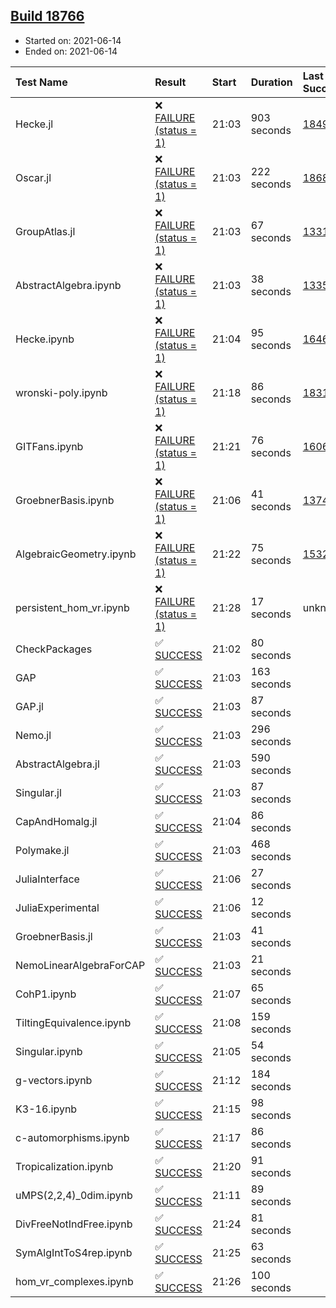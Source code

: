 ## [Build 18766](https://oscarci.mathematik.uni-kl.de/job/oscar/18766/)

* Started on: 2021-06-14
* Ended on: 2021-06-14

| Test Name    | Result | Start | Duration | Last Success | First Failure |
|:-------------|:-------|:------|:---------|:-------------|:--------------|
| Hecke.jl | ❌ [FAILURE (status = 1)](https://oscarci.mathematik.uni-kl.de/job/oscar/18766/artifact/logs/build-18766/Hecke.jl.log) | 21:03 | 903 seconds | [18490](https://oscarci.mathematik.uni-kl.de/job/oscar/18490/) | [18491](https://oscarci.mathematik.uni-kl.de/job/oscar/18491/) |
| Oscar.jl | ❌ [FAILURE (status = 1)](https://oscarci.mathematik.uni-kl.de/job/oscar/18766/artifact/logs/build-18766/Oscar.jl.log) | 21:03 | 222 seconds | [18684](https://oscarci.mathematik.uni-kl.de/job/oscar/18684/) | [18685](https://oscarci.mathematik.uni-kl.de/job/oscar/18685/) |
| GroupAtlas.jl | ❌ [FAILURE (status = 1)](https://oscarci.mathematik.uni-kl.de/job/oscar/18766/artifact/logs/build-18766/GroupAtlas.jl.log) | 21:03 | 67 seconds | [13311](https://oscarci.mathematik.uni-kl.de/job/oscar/13311/) | [13312](https://oscarci.mathematik.uni-kl.de/job/oscar/13312/) |
| AbstractAlgebra.ipynb | ❌ [FAILURE (status = 1)](https://oscarci.mathematik.uni-kl.de/job/oscar/18766/artifact/logs/build-18766/AbstractAlgebra.ipynb.log) | 21:03 | 38 seconds | [13355](https://oscarci.mathematik.uni-kl.de/job/oscar/13355/) | [13356](https://oscarci.mathematik.uni-kl.de/job/oscar/13356/) |
| Hecke.ipynb | ❌ [FAILURE (status = 1)](https://oscarci.mathematik.uni-kl.de/job/oscar/18766/artifact/logs/build-18766/Hecke.ipynb.log) | 21:04 | 95 seconds | [16463](https://oscarci.mathematik.uni-kl.de/job/oscar/16463/) | [16464](https://oscarci.mathematik.uni-kl.de/job/oscar/16464/) |
| wronski-poly.ipynb | ❌ [FAILURE (status = 1)](https://oscarci.mathematik.uni-kl.de/job/oscar/18766/artifact/logs/build-18766/wronski-poly.ipynb.log) | 21:18 | 86 seconds | [18314](https://oscarci.mathematik.uni-kl.de/job/oscar/18314/) | [18315](https://oscarci.mathematik.uni-kl.de/job/oscar/18315/) |
| GITFans.ipynb | ❌ [FAILURE (status = 1)](https://oscarci.mathematik.uni-kl.de/job/oscar/18766/artifact/logs/build-18766/GITFans.ipynb.log) | 21:21 | 76 seconds | [16068](https://oscarci.mathematik.uni-kl.de/job/oscar/16068/) | [16069](https://oscarci.mathematik.uni-kl.de/job/oscar/16069/) |
| GroebnerBasis.ipynb | ❌ [FAILURE (status = 1)](https://oscarci.mathematik.uni-kl.de/job/oscar/18766/artifact/logs/build-18766/GroebnerBasis.ipynb.log) | 21:06 | 41 seconds | [13748](https://oscarci.mathematik.uni-kl.de/job/oscar/13748/) | [13749](https://oscarci.mathematik.uni-kl.de/job/oscar/13749/) |
| AlgebraicGeometry.ipynb | ❌ [FAILURE (status = 1)](https://oscarci.mathematik.uni-kl.de/job/oscar/18766/artifact/logs/build-18766/AlgebraicGeometry.ipynb.log) | 21:22 | 75 seconds | [15322](https://oscarci.mathematik.uni-kl.de/job/oscar/15322/) | [15323](https://oscarci.mathematik.uni-kl.de/job/oscar/15323/) |
| persistent_hom_vr.ipynb | ❌ [FAILURE (status = 1)](https://oscarci.mathematik.uni-kl.de/job/oscar/18766/artifact/logs/build-18766/persistent_hom_vr.ipynb.log) | 21:28 | 17 seconds | unknown | unknown |
| CheckPackages | ✅ [SUCCESS](https://oscarci.mathematik.uni-kl.de/job/oscar/18766/artifact/logs/build-18766/CheckPackages.log) | 21:02 | 80 seconds |  |  |
| GAP | ✅ [SUCCESS](https://oscarci.mathematik.uni-kl.de/job/oscar/18766/artifact/logs/build-18766/GAP.log) | 21:03 | 163 seconds |  |  |
| GAP.jl | ✅ [SUCCESS](https://oscarci.mathematik.uni-kl.de/job/oscar/18766/artifact/logs/build-18766/GAP.jl.log) | 21:03 | 87 seconds |  |  |
| Nemo.jl | ✅ [SUCCESS](https://oscarci.mathematik.uni-kl.de/job/oscar/18766/artifact/logs/build-18766/Nemo.jl.log) | 21:03 | 296 seconds |  |  |
| AbstractAlgebra.jl | ✅ [SUCCESS](https://oscarci.mathematik.uni-kl.de/job/oscar/18766/artifact/logs/build-18766/AbstractAlgebra.jl.log) | 21:03 | 590 seconds |  |  |
| Singular.jl | ✅ [SUCCESS](https://oscarci.mathematik.uni-kl.de/job/oscar/18766/artifact/logs/build-18766/Singular.jl.log) | 21:03 | 87 seconds |  |  |
| CapAndHomalg.jl | ✅ [SUCCESS](https://oscarci.mathematik.uni-kl.de/job/oscar/18766/artifact/logs/build-18766/CapAndHomalg.jl.log) | 21:04 | 86 seconds |  |  |
| Polymake.jl | ✅ [SUCCESS](https://oscarci.mathematik.uni-kl.de/job/oscar/18766/artifact/logs/build-18766/Polymake.jl.log) | 21:03 | 468 seconds |  |  |
| JuliaInterface | ✅ [SUCCESS](https://oscarci.mathematik.uni-kl.de/job/oscar/18766/artifact/logs/build-18766/JuliaInterface.log) | 21:06 | 27 seconds |  |  |
| JuliaExperimental | ✅ [SUCCESS](https://oscarci.mathematik.uni-kl.de/job/oscar/18766/artifact/logs/build-18766/JuliaExperimental.log) | 21:06 | 12 seconds |  |  |
| GroebnerBasis.jl | ✅ [SUCCESS](https://oscarci.mathematik.uni-kl.de/job/oscar/18766/artifact/logs/build-18766/GroebnerBasis.jl.log) | 21:03 | 41 seconds |  |  |
| NemoLinearAlgebraForCAP | ✅ [SUCCESS](https://oscarci.mathematik.uni-kl.de/job/oscar/18766/artifact/logs/build-18766/NemoLinearAlgebraForCAP.log) | 21:03 | 21 seconds |  |  |
| CohP1.ipynb | ✅ [SUCCESS](https://oscarci.mathematik.uni-kl.de/job/oscar/18766/artifact/logs/build-18766/CohP1.ipynb.log) | 21:07 | 65 seconds |  |  |
| TiltingEquivalence.ipynb | ✅ [SUCCESS](https://oscarci.mathematik.uni-kl.de/job/oscar/18766/artifact/logs/build-18766/TiltingEquivalence.ipynb.log) | 21:08 | 159 seconds |  |  |
| Singular.ipynb | ✅ [SUCCESS](https://oscarci.mathematik.uni-kl.de/job/oscar/18766/artifact/logs/build-18766/Singular.ipynb.log) | 21:05 | 54 seconds |  |  |
| g-vectors.ipynb | ✅ [SUCCESS](https://oscarci.mathematik.uni-kl.de/job/oscar/18766/artifact/logs/build-18766/g-vectors.ipynb.log) | 21:12 | 184 seconds |  |  |
| K3-16.ipynb | ✅ [SUCCESS](https://oscarci.mathematik.uni-kl.de/job/oscar/18766/artifact/logs/build-18766/K3-16.ipynb.log) | 21:15 | 98 seconds |  |  |
| c-automorphisms.ipynb | ✅ [SUCCESS](https://oscarci.mathematik.uni-kl.de/job/oscar/18766/artifact/logs/build-18766/c-automorphisms.ipynb.log) | 21:17 | 86 seconds |  |  |
| Tropicalization.ipynb | ✅ [SUCCESS](https://oscarci.mathematik.uni-kl.de/job/oscar/18766/artifact/logs/build-18766/Tropicalization.ipynb.log) | 21:20 | 91 seconds |  |  |
| uMPS(2,2,4)_0dim.ipynb | ✅ [SUCCESS](https://oscarci.mathematik.uni-kl.de/job/oscar/18766/artifact/logs/build-18766/uMPS-2-2-4-_0dim.ipynb.log) | 21:11 | 89 seconds |  |  |
| DivFreeNotIndFree.ipynb | ✅ [SUCCESS](https://oscarci.mathematik.uni-kl.de/job/oscar/18766/artifact/logs/build-18766/DivFreeNotIndFree.ipynb.log) | 21:24 | 81 seconds |  |  |
| SymAlgIntToS4rep.ipynb | ✅ [SUCCESS](https://oscarci.mathematik.uni-kl.de/job/oscar/18766/artifact/logs/build-18766/SymAlgIntToS4rep.ipynb.log) | 21:25 | 63 seconds |  |  |
| hom_vr_complexes.ipynb | ✅ [SUCCESS](https://oscarci.mathematik.uni-kl.de/job/oscar/18766/artifact/logs/build-18766/hom_vr_complexes.ipynb.log) | 21:26 | 100 seconds |  |  |
